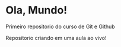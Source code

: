 # Ola, Mundo!
 Primeiro repositorio do curso de Git e Github 

Repositorio criando em uma aula ao vivo!
